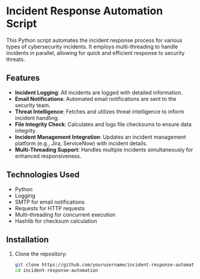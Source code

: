 # Incident Response Automation Script

This Python script automates the incident response process for various types of cybersecurity incidents. It employs multi-threading to handle incidents in parallel, allowing for quick and efficient response to security threats.

## Features

- **Incident Logging**: All incidents are logged with detailed information.
- **Email Notifications**: Automated email notifications are sent to the security team.
- **Threat Intelligence**: Fetches and utilizes threat intelligence to inform incident handling.
- **File Integrity Check**: Calculates and logs file checksums to ensure data integrity.
- **Incident Management Integration**: Updates an incident management platform (e.g., Jira, ServiceNow) with incident details.
- **Multi-Threading Support**: Handles multiple incidents simultaneously for enhanced responsiveness.

## Technologies Used

- Python
- Logging
- SMTP for email notifications
- Requests for HTTP requests
- Multi-threading for concurrent execution
- Hashlib for checksum calculation

## Installation

1. Clone the repository:
   ```bash
   git clone https://github.com/yourusername/incident-response-automation.git
   cd incident-response-automation
